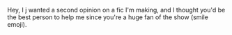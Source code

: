 Hey, I j wanted a second opinion on a fic I'm making, and I thought you'd be the best person to help me since you're a huge fan of the show (smile emoji). 